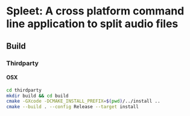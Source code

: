 # Spleet: A cross platform command line application to split audio files

## Build
### Thirdparty

#### OSX
```bash
cd thirdparty
mkdir build && cd build
cmake -GXcode -DCMAKE_INSTALL_PREFIX=$(pwd)/../install ..
cmake --build . --config Release --target install
```
